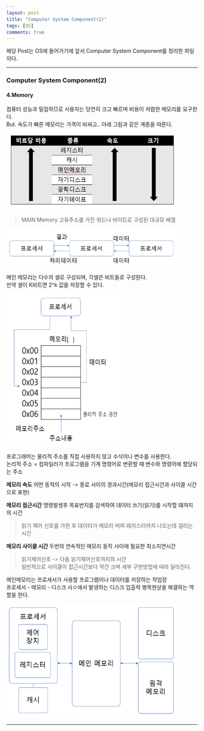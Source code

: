 ```yaml
---
layout: post
title: "Computer System Component(2)"
tags: [OS]
comments: true
---
```

 
해당 Post는 OS에 들어가기에 앞서 Computer System Component를 정리한 파일이다.

---

### Computer System Component(2)<br>

#### 4.Memory
 
 컴퓨터 성능과 밀접하므로 사용자는 당연히 크고 빠르며 비용이 저렴한 메모리를 요구한다.<br>
 But. 속도가 빠른 메모리는 가격이 비싸고.. 아래 그림과 같은 계층을 따른다.<br>
 
 
<img src="https://raw.githubusercontent.com/junghyun100/junghyun100.github.io/master/images/memory.PNG" width= "450px" height ="200px" alt="My Image">
 
> MAIN Memory
고유주소를 가진 워드나 바이트로 구성된 대규모 배열<br>

<img src="https://raw.githubusercontent.com/junghyun100/junghyun100.github.io/master/images/memory1.PNG" width= "450px" height ="100px" alt="My Image">

메인 메모리는 다수의 셀로 구성되며, 각셀은 비트들로 구성된다.<br>
만약 셀이 K비트면 2^k 값을 저장할 수 있다.<br>

<img src="https://raw.githubusercontent.com/junghyun100/junghyun100.github.io/master/images/memory2.PNG" width= "300px" height ="400px" alt="My Image">

프로그래머는 물리적 주소를 직접 사용하지 않고 수식어나 변수를 사용한다.<br>
논리적 주소 = 컴파일러가 프로그램을 기계 명령어로 변환할 때 변수와 명령어에 할당되는 주소<br>


<strong> 메모리 속도</strong>
어떤 동작의 시작 -> 종료 사이의 경과시간(메모리 접근시간과 사이클 시간으로 표현)

<strong>메모리 접근시간</strong>
명령발생후 목표번지를 검색하여 데이터 쓰기(읽기)를 시작할 떄까지의 시간
> 읽기 제어 신호를 가한 후 데이터가 메모리 버퍼 레지스터까지 나오는데 걸리는 시간

<strong>메모리 사이클 시간</strong>
두번의 연속적인 메모리 동작 사이에 필요한 최소지연시간
> 읽기제어신호 -> 다음 읽기제어신호까지의 시간<br>
일반적으로 사이클이 접근시간보다 약간 크며 세부 구현방법에 따라 달라진다.<br>

메인메모리는 프로세서가 사용할 프로그램이나 데이터를 저장하는 작업장<br>
프로세서 - 메모리 - 디스크 사ㅇ에서 발생하는 디스크 입출력 병목현상을 해결하는 역할을 한다.<br>

<img src="https://raw.githubusercontent.com/junghyun100/junghyun100.github.io/master/images/memory3.PNG" width= "450px" height ="300px" alt="My Image">


---
